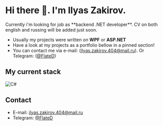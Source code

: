 # Hi there 👋. I'm Ilyas Zakirov.

<p>Currently i'm looking for job as **backend .NET developer**. CV on both english and russing will be added just soon.</p>

- Usually my projects were written on **WPF** or **ASP.NET**
- Have a look at my projects as a portfolio bellow in a pinned section!
- You can contact me via e-mail: (ilyas.zakirov.404@mail.ru). Or Telegram: ([@FlateD](https://t.me/flated))

## My current stack
![C#](https://img.shields.io/badge/c%23-%23239120.svg?style=for-the-badge&logo=c-sharp&logoColor=white)



## Contact
- E-mail: ilyas.zakirov.404@mail.ru
- Telegram: [@FlateD](https://t.me/flated)
